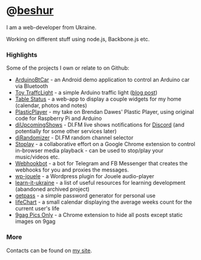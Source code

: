 # @[beshur](https://github.com/beshur/)

I am a web-developer from Ukraine.

Working on different stuff using node.js, Backbone.js etc.

### Highlights

Some of the projects I own or relate to on Github:

- [ArduinoBtCar](https://github.com/beshur/arduinoBtCar) - an Android demo application to control an Arduino car via Bluetooth
- [Toy TraffcLight](https://github.com/beshur/TraffcLight) - a simple Arduino traffic light ([blog post](https://buznik.net/blog/all/traffic-light-with-arduino-and-lego-duplo/))
- [Table Status](https://github.com/beshur/TableStatusWeb) - a web-app to display a couple widgets for my home (calendar, photos and notes)
- [PlasticPlayer](https://github.com/beshur/PlasticPlayer) - my take on Brendan Dawes' Plastic Player, using original code for Raspberry Pi and Arduino
- [diUpcomingShows](https://github.com/beshur/diUpcomingShows) - DI.FM live shows notifications for [Discord](https://di.fm/discord) (and potentially for some other services later)
- [diRandomizer](https://beshur.github.io/diRandomizer) - DI.FM random channel selector
- [Stoplay](http://stoplay.github.io/) - a collaborative effort on a Google Chrome extension to control in-browser media playback - can be used to stop/play your music/videos etc.
- [Webhookbot](https://beshur.github.io/webhookbot) - a bot for Telegram and FB Messenger that creates the webhooks for you and proxies the messages.
- [wp-jouele](https://github.com/beshur/wp-jouele) - a Wordpress plugin for Jouele audio-player
- [learn-it-ukraine](https://beshur.github.io/learn-it-ukraine/) - a list of useful resources for learning development (abandoned archived project)
- [getpass](https://beshur.github.io/getpass/) - a simple password generator for personal use
- [lifeChart](http://beshur.github.io/lifeChart/) - a small calendar displaying the average weeks count for the current user's life
- [9gag Pics Only](https://beshur.github.io/9gag-pics-only/) - a Chrome extension to hide all posts except static images on 9gag

### More
Contacts can be found on [my site](https://buznik.net/).


